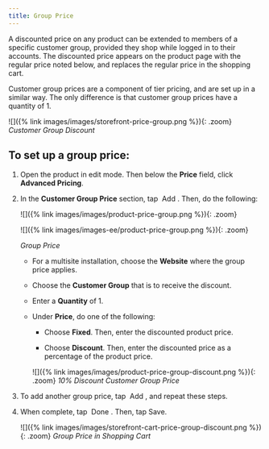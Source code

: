 ```yaml
---
title: Group Price
---
```


A discounted price on any product can be extended to members of a specific customer group, provided they shop while logged in to their accounts. The discounted price appears on the product page with the regular price noted below, and replaces the regular price in the shopping cart.

Customer group prices are a component of tier pricing, and are set up in a similar way. The only difference is that customer group prices have a quantity of 1.

![]({% link images/images/storefront-price-group.png %}){: .zoom}
*Customer Group Discount*

## To set up a group price:

1. Open the product in edit mode. Then below the **Price** field, click **Advanced Pricing**.

1. In the **Customer Group Price** section, tap <span class="btn"> Add </span>. Then, do the following:

    <!--{% if "Default.CE Only" contains site.edition %}-->

    ![]({% link images/images/product-price-group.png %}){: .zoom}
    <!--{% endif %}-->

    <!--{% if "Default.EE-B2B" contains site.edition %}-->

    ![]({% link images/images-ee/product-price-group.png %}){: .zoom}
    <!--{% endif %}-->

    *Group Price*

    * For a multisite installation, choose the **Website** where the group price applies.

    * Choose the **Customer Group** that is to receive the discount.

    * Enter a **Quantity** of 1.

    * Under **Price**, do one of the following:

        * Choose **Fixed**. Then, enter the discounted product price.

        * Choose **Discount**. Then, enter the discounted price as a percentage of the product price.

        ![]({% link images/images/product-price-group-discount.png %}){: .zoom}
        *10% Discount Customer Group Price*

1. To add another group price, tap <span class="btn"> Add </span>, and repeat these steps.

1. When complete, tap <span class="btn"> Done </span>. Then, tap <span class="btn">Save</span>.

    ![]({% link images/images/storefront-cart-price-group-discount.png %}){: .zoom}
    *Group Price in Shopping Cart*
